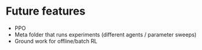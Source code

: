 # Future features

- PPO
- Meta folder that runs experiments (different agents / parameter sweeps)
- Ground work for offline/batch RL
